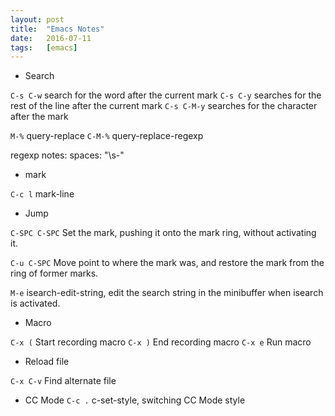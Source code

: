 ```yaml
---
layout: post
title:  "Emacs Notes"
date:   2016-07-11
tags:   [emacs]
---
```


* Search

`C-s C-w` search for the word after the current mark
`C-s C-y` searches for the rest of the line after the current mark 
`C-s C-M-y` searches for the character after the mark

`M-%` query-replace
`C-M-%` query-replace-regexp

regexp notes:
spaces: "\s-"

* mark

`C-c l` mark-line

* Jump

`C-SPC C-SPC`
Set the mark, pushing it onto the mark ring, without activating it.

`C-u C-SPC`
Move point to where the mark was, and restore the mark from the ring of former marks.

`M-e` isearch-edit-string, edit the search string in the minibuffer when isearch is activated.

* Macro

`C-x (` Start recording macro
`C-x )` End recording macro
`C-x e` Run macro

* Reload file

`C-x C-v` Find alternate file

* CC Mode
`C-c .` c-set-style, switching CC Mode style
